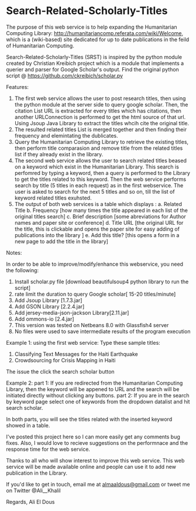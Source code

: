 Search-Related-Scholarly-Titles
===============================

The purpose of this web service is to help expanding the Humanitarian Computing Library: http://humanitariancomp.referata.com/wiki/Welcome, which is a (wiki-based) site dedicated for up to date publications in the feild of Humanitarian Computing. 

Search-Related-Scholarly-Titles (SRST) is inspired by the python module created by Christian Kreibich project which is a module that implements a querier and parser for Google Scholar's output. 
Find the original python script @ https://github.com/ckreibich/scholar.py



Features:

1. The first web service allows the user to post research titles, then using the python module at the server side to   query google scholar. Then, the citation List URL is extracted for every titles which has citations, then another    URLConnection is performed to get the html source of that url. Using Jsoup Java Library to extract the titles whcih    cite the original title. 
2. The resulted related titles List is merged together and then finding their frequency and elemintating the         dublicates.
3. Query the Humanitarian Computing Library to retrieve the existing titles, then perform title comparasion and  remove title from the related titles list if they already exist in the library.
4. The second web service allows the user to search related titles beased on a keyword which exist in the Humanitarian Library. This search is perfomred by typing a keyword, then a query is performed to the Library to get the titles related to this keyword. Then the web service performs search by title (5 titles in each request) as in the first webservice. The user is asked to search for the next 5 titles and so on, till the list of keyword related titles exuhsted.
5. The output of both web services is a table which displays :
  a. Related Title
  b. Frequency [how many times the title appeared in each list of the original titles search]
  c. Brief description [some abreviations for Author names and paper site or conference]
  d. Title URL [the original URL for the title, this is clickable and opens the paper site for easy adding of     publications into the library ]
  e. Add this title? [this opens a form in a new page to add the title in the library]


Notes:

In order to be able to improve/modify/enhance this webservice, you need the following:

1. Install scholar.py file [download beautifulsoup4 python library to run the script]
2. rate limit the duration to query Google scholar[ 15-20 titles/minute]
3. Add Jsoup Library [1.7.3.jar]
4. Add GSON Library [2.2.4.jar]
5. Add jersey-media-json-jackson Library[2.11.jar]
6. Add ommons-io [2.4.jar]
4. This version was tested on Netbeans 8.0 with Glassfish4 server
5. No files were used to save intermediate results of the program execution




Example 1:
using the first web service:
Type these sample titles:
1. Classifying Text Messages for the Haiti Earthquake
2. Crowdsourcing for Crisis Mapping in Haiti

The issue the click the search scholar button


Example 2: 
part 1: If you are redirected from the Humanitarian Computing Library, then the keyword will be appened to URL and the search will be initiated directly without clicking any buttons.
part 2: If you are in the search by keyword page select one of keywords from the dropdown datalist and hit search scholar. 

In both parts, you will see the titles related with the inserted keyword showed in a table.



I've posted this project here so I can more easily get any comments bug fixes. Also, I would love to recieve suggestions on the performnace and the response time for the web service.

Thanks to all who will show interest to improve this web service. This web service will be made available online and people can use it to add new publication in the Library. 


If you'd like to get in touch, email me at almaaldous@gmail.com or tweet me on Twitter @Ali__Khalil

Regards, 
Ali El Dous

